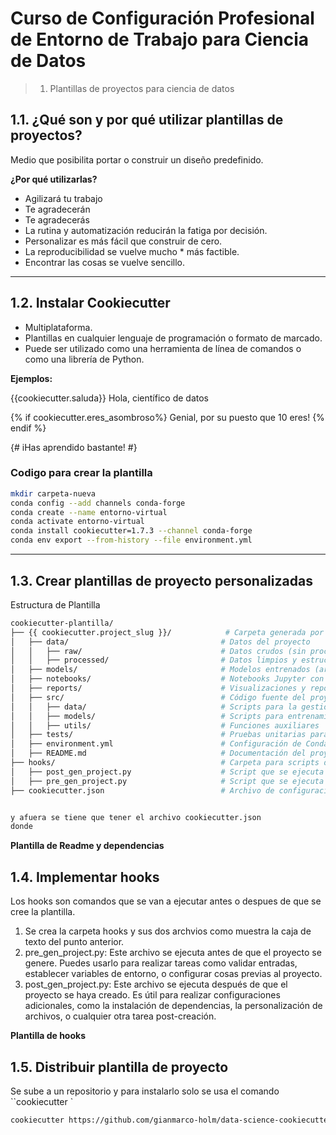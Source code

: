 # Curso de Configuración Profesional de Entorno de Trabajo para Ciencia de Datos

> 1. Plantillas de proyectos para ciencia de datos

## 1.1. ¿Qué son y por qué utilizar plantillas de proyectos?

Medio que posibilita portar o construir un diseño predefinido.

**¿Por qué utilizarlas?**
*  Agilizará tu trabajo
*  Te agradecerán
*  Te agradecerás
* La rutina y automatización reducirán la fatiga por decisión.
* Personalizar es más fácil que construir de cero.
* La reproducibilidad se vuelve mucho * más factible.
* Encontrar las cosas se vuelve sencillo.

---

## 1.2. Instalar Cookiecutter

* Multiplataforma.
* Plantillas en cualquier lenguaje de programación o formato de marcado.
* Puede ser utilizado como una herramienta de línea de comandos o como una librería de Python.

**Ejemplos:**

{{cookiecutter.saluda}}
Hola, científico de datos

{% if cookiecutter.eres_asombroso%}
Genial, por su puesto que 10 eres!
{% endif %}

{# iHas aprendido bastante! #}

### Codigo para crear la plantilla

```sh
mkdir carpeta-nueva
conda config --add channels conda-forge
conda create --name entorno-virtual
conda activate entorno-virtual
conda install cookiecutter=1.7.3 --channel conda-forge
conda env export --from-history --file environment.yml
```

---

## 1.3. Crear plantillas de proyecto personalizadas

Estructura de Plantilla
```sh
cookiecutter-plantilla/
├── {{ cookiecutter.project_slug }}/            # Carpeta generada por Cookiecutter
│   ├── data/                                  # Datos del proyecto
│   │   ├── raw/                               # Datos crudos (sin procesar)
│   │   ├── processed/                         # Datos limpios y estructurados
│   ├── models/                                # Modelos entrenados (archivos .pkl, .h5, etc.)
│   ├── notebooks/                             # Notebooks Jupyter con análisis y exploración de datos
│   ├── reports/                               # Visualizaciones y reportes generados
│   ├── src/                                   # Código fuente del proyecto
│   │   ├── data/                              # Scripts para la gestión de datos
│   │   ├── models/                            # Scripts para entrenamiento y evaluación de modelos
│   │   ├── utils/                             # Funciones auxiliares
│   ├── tests/                                 # Pruebas unitarias para validar el código
│   ├── environment.yml                        # Configuración de Conda para gestionar el entorno de desarrollo
│   ├── README.md                              # Documentación del proyecto
├── hooks/                                     # Carpeta para scripts de hooks personalizados
│   ├── post_gen_project.py                    # Script que se ejecuta después de crear el proyecto
│   ├── pre_gen_project.py                     # Script que se ejecuta antes de crear el proyecto
├── cookiecutter.json                          # Archivo de configuración de Cookiecutter


y afuera se tiene que tener el archivo cookiecutter.json
donde 
```

**Plantilla de Readme y dependencias**

## 1.4. Implementar hooks

Los hooks son comandos que se van a ejecutar antes o despues de que se cree la plantilla.

1. Se crea la carpeta hooks y sus dos archvios como muestra la caja de texto del punto anterior.
2. pre_gen_project.py: Este archivo se ejecuta antes de que el proyecto se genere. Puedes usarlo para realizar tareas como validar entradas, establecer variables de entorno, o configurar cosas previas al proyecto.
3. post_gen_project.py: Este archivo se ejecuta después de que el proyecto se haya creado. Es útil para realizar configuraciones adicionales, como la instalación de dependencias, la personalización de archivos, o cualquier otra tarea post-creación.

**Plantilla de hooks**

## 1.5. Distribuir plantilla de proyecto

Se sube a un repositorio y para instalarlo solo se usa el comando ``cookiecutter <repositorio>`

```sh
cookiecutter https://github.com/gianmarco-holm/data-science-cookiecutter-template.git
```
